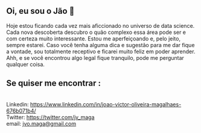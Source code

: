 ## Oi, eu sou o Jão 👋

Hoje estou ficando cada vez mais aficcionado no universo de data science. Cada nova descoberta descubro o quão complexo essa área pode ser e com certeza muito interessante. Estou me aperfeiçoando e, pelo jeito, sempre estarei. Caso você tenha alguma dica e sugestão para me dar fique a vontade, sou totalmente receptivo e ficarei muito feliz em poder aprender. Ahh, e se você encontrou algo legal fique tranquilo, pode me perguntar qualquer coisa.

## Se quiser me encontrar :
<br> Linkedin: https://www.linkedin.com/in/joao-victor-oliveira-magalhaes-676b071b4/
<br> Twitter: https://twitter.com/jv_maga
<br> email: jvo.maga@gmail.com

<!--
**joutav/joutav** is a ✨ _special_ ✨ repository because its `README.md` (this file) appears on your GitHub profile.

Here are some ideas to get you started:

- 🔭 I’m currently working on ...
- 🌱 I’m currently learning ...
- 👯 I’m looking to collaborate on ...
- 🤔 I’m looking for help with ...
- 💬 Ask me about ...
- 📫 How to reach me: ...
- 😄 Pronouns: ...
- ⚡ Fun fact: ...
-->
